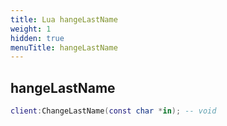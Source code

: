 ```yaml
---
title: Lua hangeLastName
weight: 1
hidden: true
menuTitle: hangeLastName
---
```

## hangeLastName
```lua
client:ChangeLastName(const char *in); -- void
```